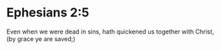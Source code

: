 # Ephesians 2:5

Even when we were dead in sins, hath quickened us together with Christ, (by grace ye are saved;)